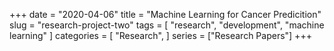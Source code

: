 +++
date = "2020-04-06"
title = "Machine Learning for Cancer Predicition"
slug = "research-project-two"
tags = [
    "research",
    "development",
    "machine learning"
]
categories = [
    "Research",
]
series = ["Research Papers"]
+++
